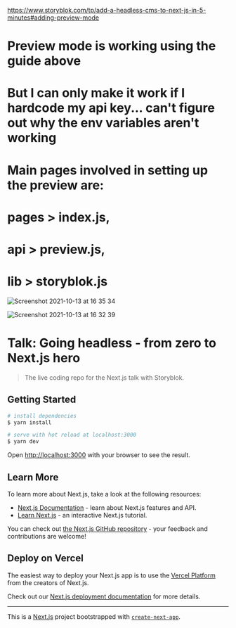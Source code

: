 https://www.storyblok.com/tp/add-a-headless-cms-to-next-js-in-5-minutes#adding-preview-mode

# Preview mode is working using the guide above

# But I can only make it work if I hardcode my api key... can't figure out why the env variables aren't working
# Main pages involved in setting up the preview are:  
# pages > index.js, 
# api > preview.js, 
# lib > storyblok.js


![Screenshot 2021-10-13 at 16 35 34](https://user-images.githubusercontent.com/63723832/137166665-511071e9-6bca-4215-8d85-c031cfdd12ac.png)

![Screenshot 2021-10-13 at 16 32 39](https://user-images.githubusercontent.com/63723832/137166681-15048cef-f34f-4b6c-99c4-a408b9bab97e.png)


# Talk: Going headless - from zero to Next.js hero

> The live coding repo for the Next.js talk with Storyblok.

## Getting Started

```bash
# install dependencies
$ yarn install

# serve with hot reload at localhost:3000
$ yarn dev
```

Open [http://localhost:3000](http://localhost:3000) with your browser to see the result.

## Learn More

To learn more about Next.js, take a look at the following resources:

- [Next.js Documentation](https://nextjs.org/docs) - learn about Next.js features and API.
- [Learn Next.js](https://nextjs.org/learn) - an interactive Next.js tutorial.

You can check out [the Next.js GitHub repository](https://github.com/vercel/next.js/) - your feedback and contributions are welcome!

## Deploy on Vercel

The easiest way to deploy your Next.js app is to use the [Vercel Platform](https://vercel.com/import?utm_medium=default-template&filter=next.js&utm_source=create-next-app&utm_campaign=create-next-app-readme) from the creators of Next.js.

Check out our [Next.js deployment documentation](https://nextjs.org/docs/deployment) for more details.

----

This is a [Next.js](https://nextjs.org/) project bootstrapped with [`create-next-app`](https://github.com/vercel/next.js/tree/canary/packages/create-next-app).
